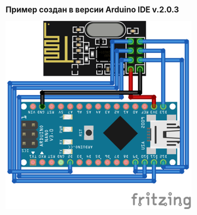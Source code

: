 ## Пример создан в версии Arduino IDE v.2.0.3

<img align="center" width=500 src="https://github.com/MelexinVN/bs_kombo/blob/main/software/examples/arduino_test_master/arduino%2Bnrf24l01_example_bb.png" />
